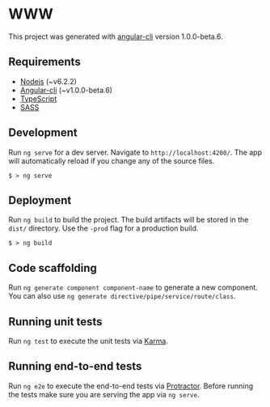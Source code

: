 # WWW

This project was generated with [angular-cli](https://github.com/angular/angular-cli) version 1.0.0-beta.6.

## Requirements

* [Nodejs](https://nodejs.org/en/) (~v6.2.2)
* [Angular-cli](https://github.com/angular/angular-cli) (~v1.0.0-beta.6)
* [TypeScript](https://www.typescriptlang.org/)
* [SASS](https://github.com/angular/angular-cli#css-preprocessor-integration)

## Development
Run `ng serve` for a dev server. Navigate to `http://localhost:4200/`. The app will automatically reload if you change any of the source files.

```
$ > ng serve
```

## Deployment

Run `ng build` to build the project. The build artifacts will be stored in the `dist/` directory. Use the `-prod` flag for a production build.

```
$ > ng build
```

## Code scaffolding

Run `ng generate component component-name` to generate a new component. You can also use `ng generate directive/pipe/service/route/class`.

## Running unit tests

Run `ng test` to execute the unit tests via [Karma](https://karma-runner.github.io).

## Running end-to-end tests

Run `ng e2e` to execute the end-to-end tests via [Protractor](http://www.protractortest.org/).
Before running the tests make sure you are serving the app via `ng serve`.
